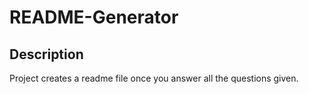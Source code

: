 # README-Generator

## Description

Project creates a readme file once you answer all the questions given.
